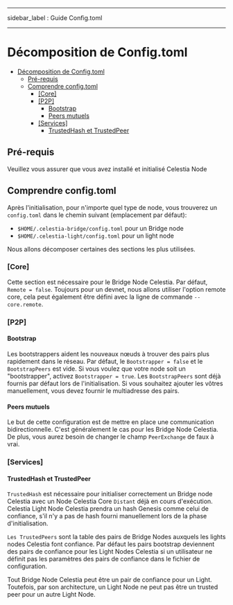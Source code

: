 - - -
sidebar_label : Guide Config.toml
- - -

# Décomposition de Config.toml

- [Décomposition de Config.toml](#configtoml-breakdown)
  - [Pré-requis](#pre-requisites)
  - [Comprendre config.toml](#understanding-configtoml)
    - [[Core]](#core)
    - [[P2P]](#p2p)
      - [Bootstrap](#bootstrap)
      - [Peers mutuels](#mutual-peers)
    - [[Services]](#services)
      - [TrustedHash et TrustedPeer](#trustedhash-and-trustedpeer)

## Pré-requis

Veuillez vous assurer que vous avez installé et initialisé Celestia Node

## Comprendre config.toml

Après l'initialisation, pour n'importe quel type de node, vous trouverez un `config.toml` dans le chemin suivant (emplacement par défaut):

- `$HOME/.celestia-bridge/config.toml` pour un Bridge node
- `$HOME/.celestia-light/config.toml` pour un light node

Nous allons décomposer certaines des sections les plus utilisées.

### [Core]

Cette section est nécessaire pour le Bridge Node Celestia. Par défaut, `Remote = false`. Toujours pour un devnet, nous allons utiliser l'option remote core, cela peut également être défini avec la ligne de commande `--core.remote`.

### [P2P]

#### Bootstrap

Les bootstrappers aident les nouveaux nœuds à trouver des pairs plus rapidement dans le réseau. Par défaut, le `Bootstrapper = false` et le `BootstrapPeers` est vide. Si vous voulez que votre node soit un "bootstrapper", activez `Bootstrapper = true`. Les `BootstrapPeers` sont déjà fournis par défaut lors de l'initialisation. Si vous souhaitez ajouter les vôtres manuellement, vous devez fournir le multiadresse des pairs.

#### Peers mutuels

Le but de cette configuration est de mettre en place une communication bidirectionnelle. C'est généralement le cas pour les Bridge Node Celestia. De plus, vous aurez besoin de changer le champ `PeerExchange` de faux à vrai.

### [Services]

#### TrustedHash et TrustedPeer

`TrustedHash` est nécessaire pour initialiser correctement un Bridge node Celestia avec un Node Celestia Core `Distant` déjà en cours d'exécution. Celestia Light Node Celestia prendra un hash Genesis comme celui de confiance, s'il n'y a pas de hash fourni manuellement lors de la phase d'initialisation.

`Les TrustedPeers` sont la table des pairs de Bridge Nodes auxquels les lights nodes Celestia font confiance. Par défaut les pairs bootstrap deviennent des pairs de confiance pour les Light Nodes Celestia si un utilisateur ne définit pas les paramètres des pairs de confiance dans le fichier de configuration.

Tout Bridge Node Celestia peut être un pair de confiance pour un Light. Toutefois, par son architecture, un Light Node ne peut pas être un trusted peer pour un autre Light Node.
